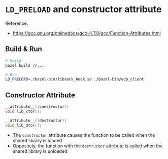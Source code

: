 `LD_PRELOAD` and constructor attribute
===

Reference:

- <https://gcc.gnu.org/onlinedocs/gcc-4.7.0/gcc/Function-Attributes.html>

## Build & Run

```bash
# Build
bazel build //...

# Run
LD_PRELOAD=./bazel-bin/libsock_hook.so ./bazel-bin/udp_client
```

## Constructor Attribute

```c
__attribute__((constructor))
void lib_ctor();

__attribute__((destructor))
void lib_dtor();
```

- The `constructor` attribute causes the function to be called when the shared library is loaded
- Oppositely, the function with the `destructor` attribute is called when the shared library is unloaded
